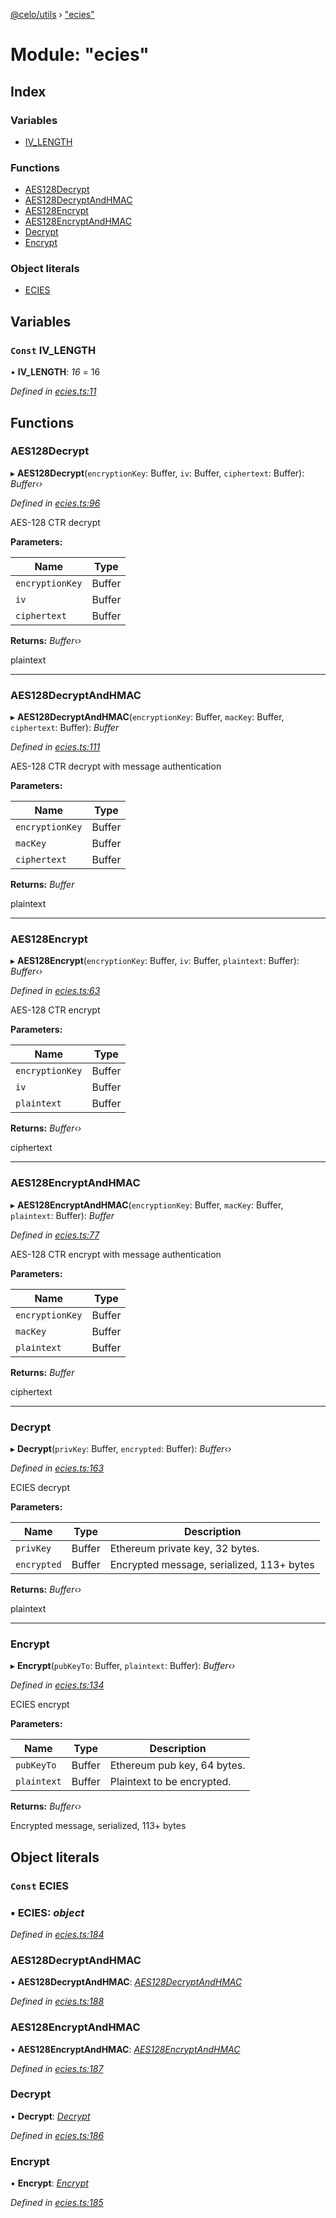 [@celo/utils](../README.md) › ["ecies"](_ecies_.md)

# Module: "ecies"

## Index

### Variables

* [IV_LENGTH](_ecies_.md#const-iv_length)

### Functions

* [AES128Decrypt](_ecies_.md#aes128decrypt)
* [AES128DecryptAndHMAC](_ecies_.md#aes128decryptandhmac)
* [AES128Encrypt](_ecies_.md#aes128encrypt)
* [AES128EncryptAndHMAC](_ecies_.md#aes128encryptandhmac)
* [Decrypt](_ecies_.md#decrypt)
* [Encrypt](_ecies_.md#encrypt)

### Object literals

* [ECIES](_ecies_.md#const-ecies)

## Variables

### `Const` IV_LENGTH

• **IV_LENGTH**: *16* = 16

*Defined in [ecies.ts:11](https://github.com/celo-org/celo-monorepo/blob/master/packages/sdk/utils/src/ecies.ts#L11)*

## Functions

###  AES128Decrypt

▸ **AES128Decrypt**(`encryptionKey`: Buffer, `iv`: Buffer, `ciphertext`: Buffer): *Buffer‹›*

*Defined in [ecies.ts:96](https://github.com/celo-org/celo-monorepo/blob/master/packages/sdk/utils/src/ecies.ts#L96)*

AES-128 CTR decrypt

**Parameters:**

Name | Type |
------ | ------ |
`encryptionKey` | Buffer |
`iv` | Buffer |
`ciphertext` | Buffer |

**Returns:** *Buffer‹›*

plaintext

___

###  AES128DecryptAndHMAC

▸ **AES128DecryptAndHMAC**(`encryptionKey`: Buffer, `macKey`: Buffer, `ciphertext`: Buffer): *Buffer*

*Defined in [ecies.ts:111](https://github.com/celo-org/celo-monorepo/blob/master/packages/sdk/utils/src/ecies.ts#L111)*

AES-128 CTR decrypt with message authentication

**Parameters:**

Name | Type |
------ | ------ |
`encryptionKey` | Buffer |
`macKey` | Buffer |
`ciphertext` | Buffer |

**Returns:** *Buffer*

plaintext

___

###  AES128Encrypt

▸ **AES128Encrypt**(`encryptionKey`: Buffer, `iv`: Buffer, `plaintext`: Buffer): *Buffer‹›*

*Defined in [ecies.ts:63](https://github.com/celo-org/celo-monorepo/blob/master/packages/sdk/utils/src/ecies.ts#L63)*

AES-128 CTR encrypt

**Parameters:**

Name | Type |
------ | ------ |
`encryptionKey` | Buffer |
`iv` | Buffer |
`plaintext` | Buffer |

**Returns:** *Buffer‹›*

ciphertext

___

###  AES128EncryptAndHMAC

▸ **AES128EncryptAndHMAC**(`encryptionKey`: Buffer, `macKey`: Buffer, `plaintext`: Buffer): *Buffer*

*Defined in [ecies.ts:77](https://github.com/celo-org/celo-monorepo/blob/master/packages/sdk/utils/src/ecies.ts#L77)*

AES-128 CTR encrypt with message authentication

**Parameters:**

Name | Type |
------ | ------ |
`encryptionKey` | Buffer |
`macKey` | Buffer |
`plaintext` | Buffer |

**Returns:** *Buffer*

ciphertext

___

###  Decrypt

▸ **Decrypt**(`privKey`: Buffer, `encrypted`: Buffer): *Buffer‹›*

*Defined in [ecies.ts:163](https://github.com/celo-org/celo-monorepo/blob/master/packages/sdk/utils/src/ecies.ts#L163)*

ECIES decrypt

**Parameters:**

Name | Type | Description |
------ | ------ | ------ |
`privKey` | Buffer | Ethereum private key, 32 bytes. |
`encrypted` | Buffer | Encrypted message, serialized, 113+ bytes |

**Returns:** *Buffer‹›*

plaintext

___

###  Encrypt

▸ **Encrypt**(`pubKeyTo`: Buffer, `plaintext`: Buffer): *Buffer‹›*

*Defined in [ecies.ts:134](https://github.com/celo-org/celo-monorepo/blob/master/packages/sdk/utils/src/ecies.ts#L134)*

ECIES encrypt

**Parameters:**

Name | Type | Description |
------ | ------ | ------ |
`pubKeyTo` | Buffer | Ethereum pub key, 64 bytes. |
`plaintext` | Buffer | Plaintext to be encrypted. |

**Returns:** *Buffer‹›*

Encrypted message, serialized, 113+ bytes

## Object literals

### `Const` ECIES

### ▪ **ECIES**: *object*

*Defined in [ecies.ts:184](https://github.com/celo-org/celo-monorepo/blob/master/packages/sdk/utils/src/ecies.ts#L184)*

###  AES128DecryptAndHMAC

• **AES128DecryptAndHMAC**: *[AES128DecryptAndHMAC](_ecies_.md#aes128decryptandhmac)*

*Defined in [ecies.ts:188](https://github.com/celo-org/celo-monorepo/blob/master/packages/sdk/utils/src/ecies.ts#L188)*

###  AES128EncryptAndHMAC

• **AES128EncryptAndHMAC**: *[AES128EncryptAndHMAC](_ecies_.md#aes128encryptandhmac)*

*Defined in [ecies.ts:187](https://github.com/celo-org/celo-monorepo/blob/master/packages/sdk/utils/src/ecies.ts#L187)*

###  Decrypt

• **Decrypt**: *[Decrypt](_ecies_.md#decrypt)*

*Defined in [ecies.ts:186](https://github.com/celo-org/celo-monorepo/blob/master/packages/sdk/utils/src/ecies.ts#L186)*

###  Encrypt

• **Encrypt**: *[Encrypt](_ecies_.md#encrypt)*

*Defined in [ecies.ts:185](https://github.com/celo-org/celo-monorepo/blob/master/packages/sdk/utils/src/ecies.ts#L185)*

